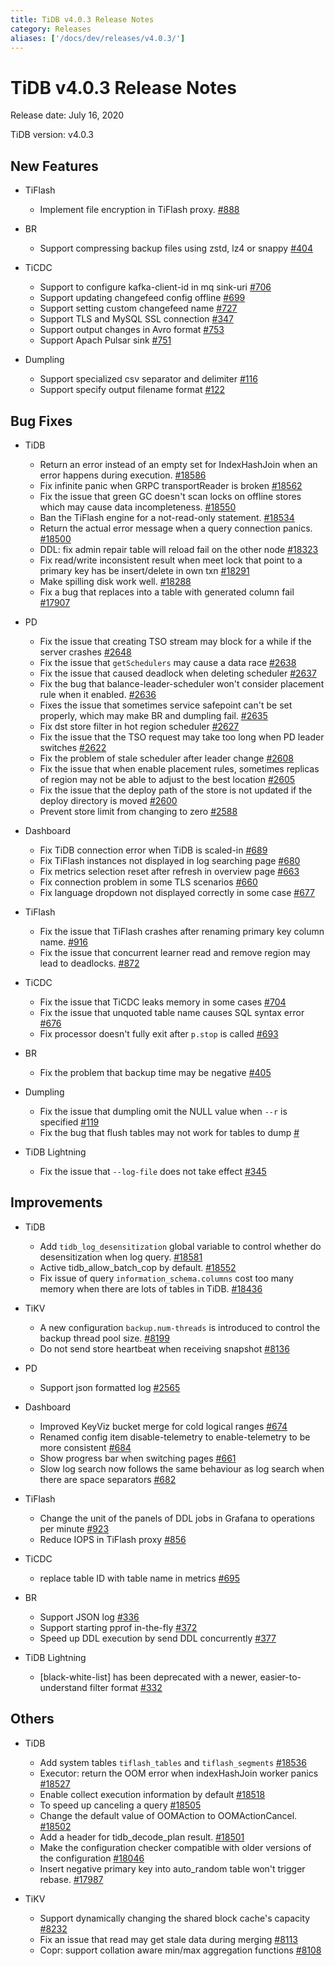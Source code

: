 ```yaml
---
title: TiDB v4.0.3 Release Notes
category: Releases
aliases: ['/docs/dev/releases/v4.0.3/']
---
```


# TiDB v4.0.3 Release Notes

Release date: July 16, 2020

TiDB version: v4.0.3

## New Features

+ TiFlash

    - Implement file encryption in TiFlash proxy. [#888](https://github.com/pingcap/tics/pull/888)

+ BR

    - Support compressing backup files using zstd, lz4 or snappy [#404](https://github.com/pingcap/br/pull/404)

+ TiCDC

    - Support to configure kafka-client-id in mq sink-uri [#706](https://github.com/pingcap/ticdc/pull/706)
    - Support updating changefeed config offline [#699](https://github.com/pingcap/ticdc/pull/699)
    - Support setting custom changefeed name [#727](https://github.com/pingcap/ticdc/pull/727)
    - Support TLS and MySQL SSL connection [#347](https://github.com/pingcap/ticdc/pull/347)
    - Support output changes in Avro format [#753](https://github.com/pingcap/ticdc/pull/753)
    - Support Apach Pulsar sink [#751](https://github.com/pingcap/ticdc/pull/751)

+ Dumpling

    - Support specialized csv separator and delimiter [#116](https://github.com/pingcap/dumpling/pull/116)
    - Support specify output filename format [#122](https://github.com/pingcap/dumpling/pull/122)

## Bug Fixes

+ TiDB

    - Return an error instead of an empty set for IndexHashJoin when an error happens during execution. [#18586](https://github.com/pingcap/tidb/pull/18586)
    - Fix infinite panic when GRPC transportReader is broken [#18562](https://github.com/pingcap/tidb/pull/18562)
    - Fix the issue that green GC doesn't scan locks on offline stores which may cause data incompleteness. [#18550](https://github.com/pingcap/tidb/pull/18550)
    - Ban the TiFlash engine for a not-read-only statement. [#18534](https://github.com/pingcap/tidb/pull/18534)
    - Return the actual error message when a query connection panics. [#18500](https://github.com/pingcap/tidb/pull/18500)
    - DDL: fix admin repair table will reload fail on the other node [#18323](https://github.com/pingcap/tidb/pull/18323)
    - Fix read/write inconsistent result when meet lock that point to a primary key has be insert/delete in own txn [#18291](https://github.com/pingcap/tidb/pull/18291)
    - Make spilling disk work well. [#18288](https://github.com/pingcap/tidb/pull/18288)
    - Fix a bug that replaces into a table with generated column fail [#17907](https://github.com/pingcap/tidb/pull/17907)

+ PD

    - Fix the issue that creating TSO stream may block for a while if the server crashes [#2648](https://github.com/pingcap/pd/pull/2648)
    - Fix the issue that `getSchedulers` may cause a data race [#2638](https://github.com/pingcap/pd/pull/2638)
    - Fix the issue that caused deadlock when deleting scheduler [#2637](https://github.com/pingcap/pd/pull/2637)
    - Fix the bug that balance-leader-scheduler won't consider placement rule when it enabled. [#2636](https://github.com/pingcap/pd/pull/2636)
    - Fixes the issue that sometimes service safepoint can't be set properly, which may make BR and dumpling fail. [#2635](https://github.com/pingcap/pd/pull/2635)
    - Fix dst store filter in hot region scheduler [#2627](https://github.com/pingcap/pd/pull/2627)
    - Fix the issue that the TSO request may take too long when PD leader switches [#2622](https://github.com/pingcap/pd/pull/2622)
    - Fix the problem of stale scheduler after leader change [#2608](https://github.com/pingcap/pd/pull/2608)
    - Fix the issue that when enable placement rules, sometimes replicas of region may not be able to adjust to the best location [#2605](https://github.com/pingcap/pd/pull/2605)
    - Fix the issue that the deploy path of the store is not updated if the deploy directory is moved [#2600](https://github.com/pingcap/pd/pull/2600)
    - Prevent store limit from changing to zero [#2588](https://github.com/pingcap/pd/pull/2588)
+ Dashboard
    - Fix TiDB connection error when TiDB is scaled-in [#689](https://github.com/pingcap-incubator/tidb-dashboard/pull/689)
    - Fix TiFlash instances not displayed in log searching page [#680](https://github.com/pingcap-incubator/tidb-dashboard/pull/680)
    - Fix metrics selection reset after refresh in overview page [#663](https://github.com/pingcap-incubator/tidb-dashboard/pull/663)
    - Fix connection problem in some TLS scenarios [#660](https://github.com/pingcap-incubator/tidb-dashboard/pull/660)
    - Fix language dropdown not displayed correctly in some case [#677](https://github.com/pingcap-incubator/tidb-dashboard/pull/677)

+ TiFlash

    - Fix the issue that TiFlash crashes after renaming primary key column name. [#916](https://github.com/pingcap/tics/pull/916)
    - Fix the issue that concurrent learner read and remove region may lead to deadlocks. [#872](https://github.com/pingcap/tics/pull/872)


+ TiCDC

    - Fix the issue that TiCDC leaks memory in some cases [#704](https://github.com/pingcap/ticdc/pull/704)
    - Fix the issue that unquoted table name causes SQL syntax error [#676](https://github.com/pingcap/ticdc/pull/676)
    - Fix processor doesn't fully exit after `p.stop` is called [#693](https://github.com/pingcap/ticdc/pull/693)

+ BR

    - Fix the problem that backup time may be negative [#405](https://github.com/pingcap/br/pull/405)

+ Dumpling

    - Fix the issue that dumpling omit the NULL value when `--r` is specified [#119](https://github.com/pingcap/dumpling/pull/119)
    - Fix the bug that flush tables may not work for tables to dump [#](https://github.com/pingcap/dumpling/pull/117)

+ TiDB Lightning

    - Fix the issue that `--log-file` does not take effect [#345](https://github.com/pingcap/tidb-lightning/pull/345)

## Improvements

+ TiDB

    - Add `tidb_log_desensitization` global variable to control whether do desensitization when log query. [#18581](https://github.com/pingcap/tidb/pull/18581)
    - Active tidb_allow_batch_cop by default. [#18552](https://github.com/pingcap/tidb/pull/18552)
    - Fix issue of query `information_schema.columns` cost too many memory when there are lots of tables in TiDB. [#18436](https://github.com/pingcap/tidb/pull/18436)

+ TiKV

    - A new configuration `backup.num-threads` is introduced to control the backup thread pool size. [#8199](https://github.com/tikv/tikv/pull/8199)
    - Do not send store heartbeat when receiving snapshot [#8136](https://github.com/tikv/tikv/pull/8136)

+ PD

    - Support json formatted log [#2565](https://github.com/pingcap/pd/pull/2565)
+ Dashboard
    - Improved KeyViz bucket merge for cold logical ranges [#674](https://github.com/pingcap-incubator/tidb-dashboard/pull/674)
    - Renamed config item disable-telemetry to enable-telemetry to be more consistent [#684](https://github.com/pingcap-incubator/tidb-dashboard/pull/684)
    - Show progress bar when switching pages [#661](https://github.com/pingcap-incubator/tidb-dashboard/pull/661)
    - Slow log search now follows the same behaviour as log search when there are space separators [#682](https://github.com/pingcap-incubator/tidb-dashboard/pull/682)

+ TiFlash

    - Change the unit of the panels of DDL jobs in Grafana to operations per minute [#923](https://github.com/pingcap/tics/pull/923)
    - Reduce IOPS in TiFlash proxy [#856](https://github.com/pingcap/tics/pull/856)

+ TiCDC

    - replace table ID with table name in metrics [#695](https://github.com/pingcap/ticdc/pull/695)

+ BR

    - Support JSON log [#336](https://github.com/pingcap/br/issues/336)
    - Support starting pprof in-the-fly [#372](https://github.com/pingcap/br/pull/372)
    - Speed up DDL execution by send DDL concurrently [#377](https://github.com/pingcap/br/pull/377)

+ TiDB Lightning

    - [black-white-list] has been deprecated with a newer, easier-to-understand filter format [#332](https://github.com/pingcap/tidb-lightning/pull/332)

## Others

+ TiDB

    - Add system tables `tiflash_tables` and `tiflash_segments` [#18536](https://github.com/pingcap/tidb/pull/18536)
    - Executor: return the OOM error when indexHashJoin worker panics [#18527](https://github.com/pingcap/tidb/pull/18527)
    - Enable collect execution information by default [#18518](https://github.com/pingcap/tidb/pull/18518)
    - To speed up canceling a query [#18505](https://github.com/pingcap/tidb/pull/18505)
    - Change the default value of OOMAction to OOMActionCancel. [#18502](https://github.com/pingcap/tidb/pull/18502)
    - Add a header for tidb_decode_plan result. [#18501](https://github.com/pingcap/tidb/pull/18501)
    - Make the configuration checker compatible with older versions of the configuration [#18046](https://github.com/pingcap/tidb/pull/18046)
    - Insert negative primary key into auto_random table won't trigger rebase. [#17987](https://github.com/pingcap/tidb/pull/17987)

+ TiKV

    - Support dynamically changing the shared block cache's capacity [#8232](https://github.com/tikv/tikv/pull/8232)
    - Fix an issue that read may get stale data during merging [#8113](https://github.com/tikv/tikv/pull/8113)
    - Copr: support collation aware min/max aggregation functions [#8108](https://github.com/tikv/tikv/pull/8108)
